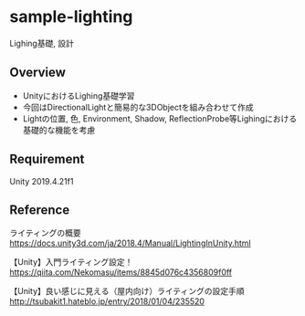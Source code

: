 # sample-lighting
Lighing基礎, 設計

## Overview
- UnityにおけるLighing基礎学習
- 今回はDirectionalLightと簡易的な3DObjectを組み合わせて作成
- Lightの位置, 色, Environment, Shadow, ReflectionProbe等Lighingにおける基礎的な機能を考慮


## Requirement
Unity 2019.4.21f1


## Reference
ライティングの概要  
https://docs.unity3d.com/ja/2018.4/Manual/LightingInUnity.html

【Unity】入門ライティング設定！  
https://qiita.com/Nekomasu/items/8845d076c4356809f0ff

【Unity】良い感じに見える（屋内向け）ライティングの設定手順  
http://tsubakit1.hateblo.jp/entry/2018/01/04/235520



